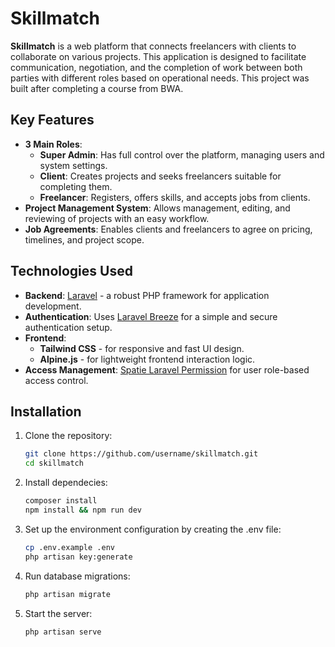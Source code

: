 # Skillmatch

**Skillmatch** is a web platform that connects freelancers with clients to collaborate on various projects. This application is designed to facilitate communication, negotiation, and the completion of work between both parties with different roles based on operational needs. This project was built after completing a course from BWA.

## Key Features
- **3 Main Roles**:
  - **Super Admin**: Has full control over the platform, managing users and system settings.
  - **Client**: Creates projects and seeks freelancers suitable for completing them.
  - **Freelancer**: Registers, offers skills, and accepts jobs from clients.
- **Project Management System**: Allows management, editing, and reviewing of projects with an easy workflow.
- **Job Agreements**: Enables clients and freelancers to agree on pricing, timelines, and project scope.

## Technologies Used
- **Backend**: [Laravel](https://laravel.com/) - a robust PHP framework for application development.
- **Authentication**: Uses [Laravel Breeze](https://laravel.com/docs/breeze) for a simple and secure authentication setup.
- **Frontend**: 
  - **Tailwind CSS** - for responsive and fast UI design.
  - **Alpine.js** - for lightweight frontend interaction logic.
- **Access Management**: [Spatie Laravel Permission](https://spatie.be/docs/laravel-permission) for user role-based access control.

## Installation
1. Clone the repository:
   ```bash
   git clone https://github.com/username/skillmatch.git
   cd skillmatch
2. Install dependecies:
   ```bash
   composer install
   npm install && npm run dev
3. Set up the environment configuration by creating the .env file:
   ```bash
   cp .env.example .env
   php artisan key:generate
4. Run database migrations:
   ```bash
   php artisan migrate
5. Start the server:
   ```bash
   php artisan serve

